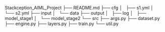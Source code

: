 Stackception_AIML_Project
├── README.md
├── cfg
│   ├── s1.yml
│   └── s2.yml
├── input
│   └── data
├── output
│   ├── log
│   ├── model_stage1
│   └── model_stage2
└── src
    ├── args.py
    ├── dataset.py
    ├── engine.py
    ├── layers.py
    ├── train.py
    └── util.py


